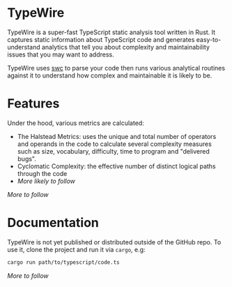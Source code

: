 # TypeWire

TypeWire is a super-fast TypeScript static analysis tool written in Rust. It captures static information about TypeScript code and generates easy-to-understand analytics that tell you about complexity and maintainability issues that you may want to address.

TypeWire uses [swc](https://github.com/swc-project/swc) to parse your code then runs various analytical routines against it to understand how complex and maintainable it is likely to be.

# Features

Under the hood, various metrics are calculated:

- The Halstead Metrics: uses the unique and total number of operators and operands in the code to calculate several complexity measures such as size, vocabulary, difficulty, time to program and "delivered bugs".
- Cyclomatic Complexity: the effective number of distinct logical paths through the code
- _More likely to follow_

_More to follow_

# Documentation

TypeWire is not yet published or distributed outside of the GitHub repo. To use it, clone the project and run it via `cargo`, e.g:

```bash
cargo run path/to/typescript/code.ts
```

_More to follow_
